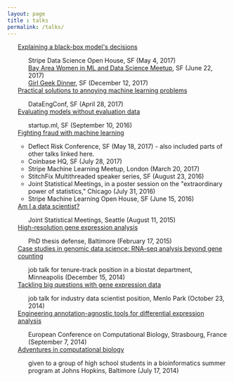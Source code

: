 ```yaml
---
layout: page
title : talks
permalink: /talks/
---
```

<ul style="list-style-type:none">
  <li><a href="https://docs.google.com/presentation/d/1rZHPDqDFEOcEQhqm3lTKD7Cf5XGvj4iB04W8KA4ar5w/edit?usp=sharing">Explaining a black-box model's decisions</a></li>
  <ul style="list-style-type:none">
    <li>Stripe Data Science Open House, SF (May 4, 2017)</li>
    <li><a href="https://www.meetup.com/Bay-Area-Women-in-Machine-Learning-and-Data-Science">Bay Area Women in ML and Data Science Meetup</a>, SF (June 22, 2017)</li>
    <li><a href="http://girlgeek.io/dinner-stripe-2017/">Girl Geek Dinner</a>, SF (December 12, 2017)</li>
  </ul>
  <li><a href="https://docs.google.com/presentation/d/1K_uJAMAxMPtcgZ5QuR6MwdMec1zDxIn1ObbzWJuQQkQ/edit?usp=sharing">Practical solutions to annoying machine learning problems</a></li>
  <ul style="list-style-type:none">
    <li>DataEngConf, SF (April 28, 2017)</li>
  </ul>
  <li><a href="https://docs.google.com/presentation/d/1IejFZsRd35knwMIjK74uweBgX3s6k55GnnmzgLSpdBU/edit">Evaluating models without evaluation data</a></li>
  <ul style="list-style-type:none">
    <li>startup.ml, SF (September 10, 2016)</li>
  </ul>  
  <li><a href="https://docs.google.com/presentation/d/16pX0xKg_UrfIhVqIc-6atSH1hMh3ghsXjFnaCnMlMkU/edit?usp=sharing">Fighting fraud with machine learning</a></li>
    <ul style="list-style-type:circle">
      <li>Deflect Risk Conference, SF (May 18, 2017) - also included parts of other talks linked here.</li>
      <li>Coinbase HQ, SF (July 28, 2017)</li>
      <li>Stripe Machine Learning Meetup, London (March 20, 2017)</li>
      <li>StitchFix Multithreaded speaker series, SF (August 23, 2016)</li>
      <li>Joint Statistical Meetings, in a poster session on the "extraordinary power of statistics," Chicago (July 31, 2016)</li>
      <li>Stripe Machine Learning Open House, SF (June 15, 2016)</li>
    </ul>
  <li><a href="https://speakerdeck.com/alyssafrazee/am-i-a-data-scientist">Am I a data scientist?</a></li>
    <ul style="list-style-type:none">
      <li>Joint Statistical Meetings, Seattle (August 11, 2015)</li>
    </ul>
  <li><a href="https://speakerdeck.com/alyssafrazee/high-resolution-gene-expression-analysis">High-resolution gene expression analysis</a></li>
    <ul style="list-style-type:none">
      <li>PhD thesis defense, Baltimore (February 17, 2015)</li>
    </ul>
  <li><a href="https://speakerdeck.com/alyssafrazee/rna-seq-analysis-beyond-gene-counting">Case studies in genomic data science: RNA-seq analysis beyond gene counting</a></li>
    <ul style="list-style-type:none">
      <li>job talk for tenure-track position in a biostat department, Minneapolis (December 15, 2014)</li>
    </ul>
  <li><a href="https://speakerdeck.com/alyssafrazee/tackling-big-questions-with-gene-expression-data">Tackling big questions with gene expression data</a></li>
    <ul style="list-style-type:none">
      <li>job talk for industry data scientist position, Menlo Park (October 23, 2014)</li>
    </ul>
  <li><a href="https://speakerdeck.com/alyssafrazee/differential-expression-analysis-tools">Engineering annotation-agnostic tools for differential expression analysis</a></li>
    <ul style="list-style-type:none">
      <li>European Conference on Computational Biology, Strasbourg, France (September 7, 2014)</li>
    </ul>
  <li><a href="https://speakerdeck.com/alyssafrazee/adventures-in-computational-biology">Adventures in computational biology</a></li>
    <ul style="list-style-type:none">
      <li>given to a group of high school students in a bioinformatics summer program at Johns Hopkins, Baltimore (July 17, 2014)</li>
    </ul>
</ul>